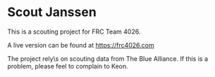 # Scout Janssen

This is a scouting project for FRC Team 4026. 

A live version can be found at https://frc4026.com

The project rely\s on scouting data from The Blue Alliance. 
If this is a problem, please feel to complain to Keon. 
